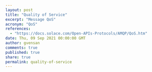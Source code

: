 ```yaml
---
layout: post
title: "Quality of Service"
excerpt: "Message QoS"
acronym: "QoS"
references:
  - "https://docs.solace.com/Open-APIs-Protocols/AMQP/QoS.htm"
date: Thu, 09 Sep 2021 00:00:00 GMT
author: gvensan
comments: true
published: true
share: true
permalink: quality-of-service
---
```

